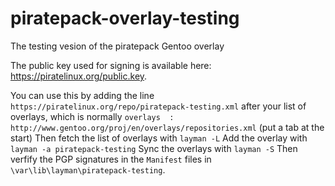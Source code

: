 piratepack-overlay-testing
==========================

The testing vesion of the piratepack Gentoo overlay

The public key used for signing is available here: https://piratelinux.org/public.key.

You can use this by adding the line
```    https://piratelinux.org/repo/piratepack-testing.xml```
after your list of overlays, which is normally
```overlays  : http://www.gentoo.org/proj/en/overlays/repositories.xml```
(put a tab at the start)
Then fetch the list of overlays with
```layman -L```
Add the overlay with
```layman -a piratepack-testing```
Sync the overlays with
```layman -S```
Then verfify the PGP signatures in the ```Manifest``` files in ```\var\lib\layman\piratepack-testing```.
